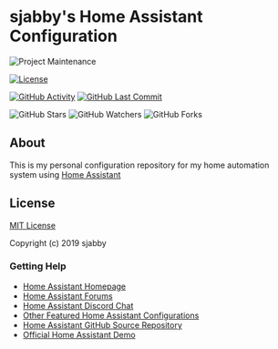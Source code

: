 # sjabby's Home Assistant Configuration

![Project Maintenance][maintenance-shield]

[![License][license-shield]](LICENSE)

<!-- [![GitLab CI][gitlabci-shield]][gitlabci] -->
[![GitHub Activity][commits-shield]][commits]
[![GitHub Last Commit][last-commit-shield]][commits]

<!-- ![GitHub Issues][issue-shield] -->

![GitHub Stars][stars-shield]
![GitHub Watchers][watchers-shield]
![GitHub Forks][forks-shield]

## About

This is my personal configuration repository for my home automation system using [Home Assistant][ha-url]

## License

[MIT License](LICENSE.md)

Copyright (c) 2019 sjabby

### Getting Help

* [Home Assistant Homepage](https://home-assistant.io/)
* [Home Assistant Forums](https://community.home-assistant.io/)
* [Home Assistant Discord Chat](https://discord.gg/c5DvZ4e)
* [Other Featured Home Assistant Configurations](https://home-assistant.io/cookbook/)
* [Home Assistant GitHub Source Repository](https://github.com/home-assistant/home-assistant)
* [Official Home Assistant Demo](https://home-assistant.io/demo/)

[commits]: https://github.com/sjabby/home-assistant-config/commits/master
<!-- [gitlabci-shield]: https://gitlab.com/sjabby/home-assistant-config-2019/badges/master/build.svg -->
<!-- [gitlabci]: https://gitlab.com/sjabby/home-assistant-config-2019/pipelines -->
[issue]: https://github.com/sjabby/home-assistant-config/issues
[issue-shield]: https://img.shields.io/github/issues/sjabby/home-assistant-config.svg?style=for-the-badge&logo=appveyor
[stars-shield]: https://img.shields.io/github/stars/sjabby/home-assistant-config.svg?style=for-the-badge&logo=appveyor&label=Stars
[forks-shield]: https://img.shields.io/github/forks/sjabby/home-assistant-config.svg?style=for-the-badge&logo=appveyor&label=Forks
[watchers-shield]: https://img.shields.io/github/watchers/sjabby/home-assistant-config.svg?style=for-the-badge&logo=appveyor&label=Watchers
[license-shield]: https://img.shields.io/github/license/sjabby/home-assistant-config.svg?style=for-the-badge&logo=appveyor
[maintenance-shield]: https://img.shields.io/maintenance/yes/2019.svg?style=for-the-badge&logo=appveyor
[last-commit-shield]: https://img.shields.io/github/last-commit/sjabby/home-assistant-config.svg?style=for-the-badge&logo=appveyor
[commits-shield]: https://img.shields.io/github/commit-activity/m/sjabby/home-assistant-config.svg?style=for-the-badge&logo=appveyor
[ha-url]: https://home-assistant.io/
